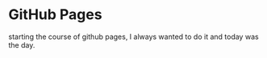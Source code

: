 # GitHub Pages

starting the course of github pages, I always wanted to do it and today was the day.
